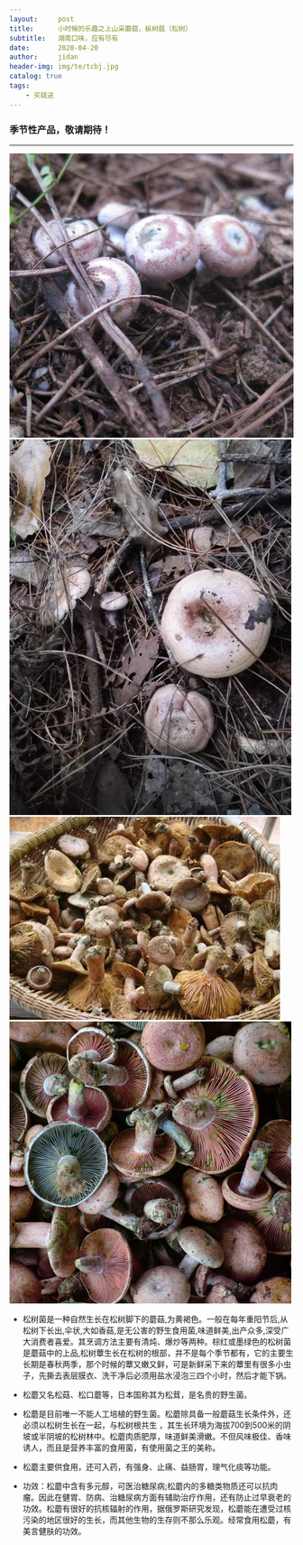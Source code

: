 ```yaml
---
layout:     post
title:      小时候的乐趣之上山采蘑菇，枞树菇（松树）
subtitle:   湖南口味，应有尽有
date:       2020-04-20
author:     jidan
header-img: img/te/tcbj.jpg
catalog: true
tags:
    - 买就送
---
```

### 季节性产品，敬请期待！
---
![](/img/te/37.jpg)
![](/img/te/40.jpg)
![](/img/te/38.jpg)
![](/img/te/39.jpg)  

* 松树菌是一种自然生长在松树脚下的蘑菇,为黄褐色。一般在每年重阳节后,从松树下长出,伞状,大如香菇,是无公害的野生食用菌,味道鲜美,出产众多,深受广大消费者喜爱。其烹调方法主要有清炖、爆炒等两种。棕红或墨绿色的松树菌是蘑菇中的上品,松树蕈生长在松树的根部，并不是每个季节都有，它的主要生长期是春秋两季，那个时候的蕈又嫩又鲜，可是新鲜采下来的蕈里有很多小虫子，先撕去表层膜衣、洗干净后必须用盐水浸泡三四个小时，然后才能下锅。
		
* 松蘑又名松菇、松口蘑等，日本国称其为松茸，是名贵的野生菌。  

* 松蘑是目前唯一不能人工培植的野生菌。松蘑除具备一般蘑菇生长条件外，还必须以松树生长在一起，与松树根共生 ，其生长环境为海拔700到500米的阴坡或半阴坡的松树林中。松蘑肉质肥厚，味道鲜美滑嫩。不但风味极佳、香味诱人，而且是营养丰富的食用菌，有使用菌之王的美称。
		
* 松蘑主要供食用，还可入药，有强身、止痛、益肠胃，理气化痰等功能。  

* 功效：松蘑中含有多元醇，可医治糖尿病;松蘑内的多糖类物质还可以抗肉瘤。因此在健胃、防病、治糖尿病方面有辅助治疗作用，还有防止过早衰老的功效。松蘑有很好的抗核辐射的作用，据俄罗斯研究发现，松蘑能在遭受过核污染的地区很好的生长，而其他生物的生存则不那么乐观。经常食用松蘑，有美言健肤的功效。
